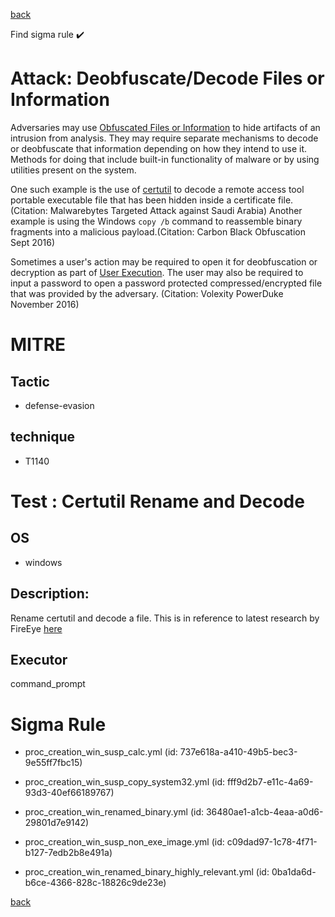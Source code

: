 
[back](../index.md)

Find sigma rule :heavy_check_mark: 

# Attack: Deobfuscate/Decode Files or Information 

Adversaries may use [Obfuscated Files or Information](https://attack.mitre.org/techniques/T1027) to hide artifacts of an intrusion from analysis. They may require separate mechanisms to decode or deobfuscate that information depending on how they intend to use it. Methods for doing that include built-in functionality of malware or by using utilities present on the system.

One such example is the use of [certutil](https://attack.mitre.org/software/S0160) to decode a remote access tool portable executable file that has been hidden inside a certificate file.(Citation: Malwarebytes Targeted Attack against Saudi Arabia) Another example is using the Windows <code>copy /b</code> command to reassemble binary fragments into a malicious payload.(Citation: Carbon Black Obfuscation Sept 2016)

Sometimes a user's action may be required to open it for deobfuscation or decryption as part of [User Execution](https://attack.mitre.org/techniques/T1204). The user may also be required to input a password to open a password protected compressed/encrypted file that was provided by the adversary. (Citation: Volexity PowerDuke November 2016)

# MITRE
## Tactic
  - defense-evasion


## technique
  - T1140


# Test : Certutil Rename and Decode
## OS
  - windows


## Description:
Rename certutil and decode a file. This is in reference to latest research by FireEye [here](https://www.fireeye.com/blog/threat-research/2018/09/apt10-targeting-japanese-corporations-using-updated-ttps.html)


## Executor
command_prompt

# Sigma Rule
 - proc_creation_win_susp_calc.yml (id: 737e618a-a410-49b5-bec3-9e55ff7fbc15)

 - proc_creation_win_susp_copy_system32.yml (id: fff9d2b7-e11c-4a69-93d3-40ef66189767)

 - proc_creation_win_renamed_binary.yml (id: 36480ae1-a1cb-4eaa-a0d6-29801d7e9142)

 - proc_creation_win_susp_non_exe_image.yml (id: c09dad97-1c78-4f71-b127-7edb2b8e491a)

 - proc_creation_win_renamed_binary_highly_relevant.yml (id: 0ba1da6d-b6ce-4366-828c-18826c9de23e)



[back](../index.md)
